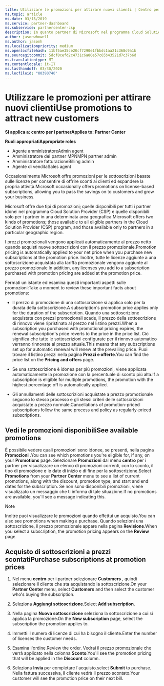 ```yaml
---
title: Utilizzare le promozioni per attirare nuovi clienti | Centro per i partner
ms.topic: article
ms.date: 03/15/2019
ms.service: partner-dashboard
ms.subservice: partnercenter-csp
description: In quanto partner di Microsoft nel programma Cloud Solutions Provider, puoi acquistare sottoscrizioni a prezzi promozionali e offrire sconti ai tuoi clienti.
author: jasonwhowell
ms.author: jasonh
ms.localizationpriority: medium
ms.openlocfilehash: 11bf5ae35ce20cf7290e1fbbdc1aa21c368c9a1b
ms.sourcegitcommit: 5dcf8cefd2c4731c6a80e57c65b43521d7c37b6d
ms.translationtype: MT
ms.contentlocale: it-IT
ms.lasthandoff: 03/30/2020
ms.locfileid: "80390740"
---
```

# <a name="use-promotions-to-attract-new-customers"></a><span data-ttu-id="8f123-103">Utilizzare le promozioni per attirare nuovi clienti</span><span class="sxs-lookup"><span data-stu-id="8f123-103">Use promotions to attract new customers</span></span>  

<span data-ttu-id="8f123-104">**Si applica a: centro per i partner**</span><span class="sxs-lookup"><span data-stu-id="8f123-104">**Applies to: Partner Center**</span></span>

<span data-ttu-id="8f123-105">**Ruoli appropriati**</span><span class="sxs-lookup"><span data-stu-id="8f123-105">**Appropriate roles**</span></span>
-   <span data-ttu-id="8f123-106">Agente amministratore</span><span class="sxs-lookup"><span data-stu-id="8f123-106">Admin agent</span></span>
-   <span data-ttu-id="8f123-107">Amministratore dei partner MPN</span><span class="sxs-lookup"><span data-stu-id="8f123-107">MPN partner admin</span></span>
-   <span data-ttu-id="8f123-108">Amministratore fatturazione</span><span class="sxs-lookup"><span data-stu-id="8f123-108">Billing admin</span></span>
-   <span data-ttu-id="8f123-109">Agente di vendita</span><span class="sxs-lookup"><span data-stu-id="8f123-109">Sales agent</span></span>

<!--[FWLink: https://go.microsoft.com/fwlink/?linkid=852469]-->

<span data-ttu-id="8f123-110">Occasionalmente Microsoft offre promozioni per le sottoscrizioni basate sulle licenze per consentire di offrire sconti ai clienti ed espandere la propria attività.</span><span class="sxs-lookup"><span data-stu-id="8f123-110">Microsoft occasionally offers promotions on license-based subscriptions, allowing you to pass the savings on to customers and grow your business.</span></span> 

<span data-ttu-id="8f123-111">Microsoft offre due tipi di promozioni; quelle disponibili per tutti i partner idonei nel programma Cloud Solution Provider (CSP) e quelle disponibili solo per i partner in una determinata area geografica.</span><span class="sxs-lookup"><span data-stu-id="8f123-111">Microsoft offers two kinds of promotions; those available to all eligible partners in the Cloud Solution Provider (CSP) program, and those available only to partners in a particular geographic region.</span></span>

<span data-ttu-id="8f123-112">I prezzi promozionali vengono applicati automaticamente al prezzo netto quando acquisti nuove sottoscrizioni con il prezzo promozionale.</span><span class="sxs-lookup"><span data-stu-id="8f123-112">Promotion pricing is automatically applied to your net price when you purchase new subscriptions at the promotion price.</span></span> <span data-ttu-id="8f123-113">Inoltre, tutte le licenze aggiunte a una sottoscrizione acquistata alla tariffa promozionale vengono aggiunte al prezzo promozionale.</span><span class="sxs-lookup"><span data-stu-id="8f123-113">In addition, any licenses you add to a subscription purchased with promotion pricing are added at the promotion price.</span></span> 

<span data-ttu-id="8f123-114">Fermati un istante ed esamina questi importanti aspetti sulle promozioni:</span><span class="sxs-lookup"><span data-stu-id="8f123-114">Take a moment to review these important facts about promotions:</span></span>

-   <span data-ttu-id="8f123-115">Il prezzo di promozione di una sottoscrizione si applica solo per la durata della sottoscrizione.</span><span class="sxs-lookup"><span data-stu-id="8f123-115">A subscription's promotion price applies only for the duration of the subscription.</span></span> <span data-ttu-id="8f123-116">Quando una sottoscrizione acquistata con prezzi promozionali scade, il prezzo della sottoscrizione di rinnovo viene ripristinato al prezzo nel listino prezzi.</span><span class="sxs-lookup"><span data-stu-id="8f123-116">When a subscription you purchased with promotional pricing expires, the renewal subscription's price reverts to the price in the price list.</span></span> <span data-ttu-id="8f123-117">Ciò significa che tutte le sottoscrizioni configurate per il rinnovo automatico verranno rinnovate al prezzo attuale.</span><span class="sxs-lookup"><span data-stu-id="8f123-117">This means that any subscriptions set up for automatic renewal will renew at the prevailing price.</span></span> <span data-ttu-id="8f123-118">Puoi trovare il listino prezzi nella pagina **Prezzi e offerte**.</span><span class="sxs-lookup"><span data-stu-id="8f123-118">You can find the price list on the **Pricing and offers** page.</span></span> 

-   <span data-ttu-id="8f123-119">Se una sottoscrizione è idonea per più promozioni, viene applicata automaticamente la promozione con la percentuale di sconto più alta.</span><span class="sxs-lookup"><span data-stu-id="8f123-119">If a subscription is eligible for multiple promotions, the promotion with the highest percentage off is automatically applied.</span></span>

-   <span data-ttu-id="8f123-120">Gli annullamenti delle sottoscrizioni acquistate a prezzo promozionale seguono lo stesso processo e gli stessi criteri delle sottoscrizioni acquistate a prezzo normale.</span><span class="sxs-lookup"><span data-stu-id="8f123-120">Cancellations of promotion-priced subscriptions follow the same process and policy as regularly-priced subscriptions.</span></span>

## <a name="see-available-promotions"></a><span data-ttu-id="8f123-121">Vedi le promozioni disponibili</span><span class="sxs-lookup"><span data-stu-id="8f123-121">See available promotions</span></span>

<span data-ttu-id="8f123-122">È possibile vedere quali promozioni sono idonee, se presenti, nella pagina **Promozioni** .</span><span class="sxs-lookup"><span data-stu-id="8f123-122">You can see which promotions you're eligible for, if any, on your **Promotions** page.</span></span> <span data-ttu-id="8f123-123">Selezionare **Promozioni** dal menu **centro** per i partner per visualizzare un elenco di promozioni correnti, con lo sconto, il tipo di promozione e le date di inizio e di fine per la sottoscrizione.</span><span class="sxs-lookup"><span data-stu-id="8f123-123">Select **Promotions** from your **Partner Center** menu to see a list of current promotions, along with the discount, promotion type, and start and end dates for the subscription.</span></span> <span data-ttu-id="8f123-124">Se non sono disponibili promozioni, viene visualizzato un messaggio che ti informa di tale situazione.</span><span class="sxs-lookup"><span data-stu-id="8f123-124">If no promotions are available, you'll see a message indicating this.</span></span> 

> [!NOTE]  
> <span data-ttu-id="8f123-125">Inoltre puoi visualizzare le promozioni quando effettui un acquisto.</span><span class="sxs-lookup"><span data-stu-id="8f123-125">You can also see promotions when making a purchase.</span></span> <span data-ttu-id="8f123-126">Quando selezioni una sottoscrizione, il prezzo promozionale appare nella pagina **Revisione**.</span><span class="sxs-lookup"><span data-stu-id="8f123-126">When you select a subscription, the promotion pricing appears on the **Review** page.</span></span>

## <a name="purchase-subscriptions-at-promotion-prices"></a><span data-ttu-id="8f123-127">Acquisto di sottoscrizioni a prezzi scontati</span><span class="sxs-lookup"><span data-stu-id="8f123-127">Purchase subscriptions at promotion prices</span></span>

1. <span data-ttu-id="8f123-128">Nel menu **centro** per i partner selezionare **Customers** , quindi selezionare il cliente che sta acquistando la sottoscrizione.</span><span class="sxs-lookup"><span data-stu-id="8f123-128">On your **Partner Center** menu, select **Customers** and then select the customer who's buying the subscription.</span></span> 

2. <span data-ttu-id="8f123-129">Seleziona **Aggiungi sottoscrizione**.</span><span class="sxs-lookup"><span data-stu-id="8f123-129">Select **Add subscription**.</span></span>

3. <span data-ttu-id="8f123-130">Nella pagina **Nuova sottoscrizione** seleziona la sottoscrizione a cui si applica la promozione.</span><span class="sxs-lookup"><span data-stu-id="8f123-130">On the **New subscription** page, select the subscription the promotion applies to.</span></span>

4. <span data-ttu-id="8f123-131">Immetti il numero di licenze di cui ha bisogno il cliente.</span><span class="sxs-lookup"><span data-stu-id="8f123-131">Enter the number of licenses the customer needs.</span></span> 

5. <span data-ttu-id="8f123-132">Esamina l'ordine.</span><span class="sxs-lookup"><span data-stu-id="8f123-132">Review the order.</span></span> <span data-ttu-id="8f123-133">Vedrai il prezzo promozionale che verrà applicato nella colonna **Sconto**.</span><span class="sxs-lookup"><span data-stu-id="8f123-133">You'll see the promotion pricing that will be applied in the **Discount** column.</span></span>  

6.  <span data-ttu-id="8f123-134">Seleziona **Invia** per completare l'acquisto.</span><span class="sxs-lookup"><span data-stu-id="8f123-134">select **Submit** to purchase.</span></span> <span data-ttu-id="8f123-135">Nella fattura successiva, il cliente vedrà il prezzo scontato.</span><span class="sxs-lookup"><span data-stu-id="8f123-135">Your customer will see the promotion price on their next bill.</span></span>  



